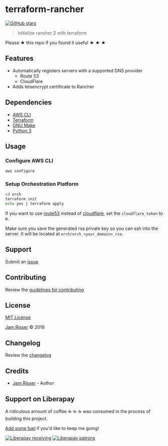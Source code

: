 # terraform-rancher

[![GitHub stars](https://img.shields.io/github/stars/codejamninja/terraform-rancher.svg?style=social&label=Stars)](https://github.com/codejamninja/terraform-rancher)

> Initialize rancher 2 with terraform

Please ★ this repo if you found it useful ★ ★ ★


## Features

* Automatically registers servers with a supported DNS provider
    * Route 53
    * CloudFlare
* Adds letsencrypt certificate to Rancher


## Dependencies

* [AWS CLI](https://aws.amazon.com/cli)
* [Terraform](https://terraform.io)
* [GNU Make](https://www.gnu.org/software/make)
* [Python 3](https://www.python.org)


## Usage

### Configure AWS CLI

```sh
aws configure
```

### Setup Orchestration Platform

```sh
cd orch
terraform init
echo yes | terraform apply
```

If you want to use [route53](https://aws.amazon.com/route53) instead of [cloudflare](https://www.cloudflare.com),
set the `cloudflare_token` to `0`.

Make sure you save the generated rsa private key so you can ssh into the server.
It will be located at `orch/orch_<your_domain>_rsa`.


## Support

Submit an [issue](https://github.com/codejamninja/terraform-rancher/issues/new)


## Contributing

Review the [guidelines for contributing](https://github.com/codejamninja/terraform-rancher/blob/master/CONTRIBUTING.md)


## License

[MIT License](https://github.com/codejamninja/terraform-rancher/blob/master/LICENSE)

[Jam Risser](https://codejam.ninja) © 2018


## Changelog

Review the [changelog](https://github.com/codejamninja/terraform-rancher/blob/master/CHANGELOG.md)


## Credits

* [Jam Risser](https://codejam.ninja) - Author


## Support on Liberapay

A ridiculous amount of coffee ☕ ☕ ☕ was consumed in the process of building this project.

[Add some fuel](https://liberapay.com/codejamninja/donate) if you'd like to keep me going!

[![Liberapay receiving](https://img.shields.io/liberapay/receives/codejamninja.svg?style=flat-square)](https://liberapay.com/codejamninja/donate)
[![Liberapay patrons](https://img.shields.io/liberapay/patrons/codejamninja.svg?style=flat-square)](https://liberapay.com/codejamninja/donate)
